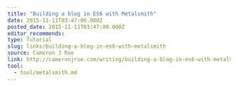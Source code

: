 ```yaml
---
title: "Building a blog in ES6 with Metalsmith"
date: 2015-11-11T03:47:00.000Z
posted_date: 2015-11-11T03:47:00.000Z
editor_recommends:
type: Tutorial
slug: links/building-a-blog-in-es6-with-metalsmith
source: Cameron J Roe
link: http://cameronjroe.com/writing/building-a-blog-in-es6-with-metalsmith/
tool:
  - tool/metalsmith.md
---
```





